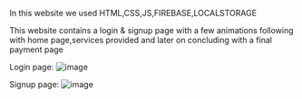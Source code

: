 In this website we used
HTML,CSS,JS,FIREBASE,LOCALSTORAGE

This website contains a login & signup page with a few animations following with home page,services provided and later on concluding with a final payment page

Login page:
![image](https://github.com/BandaVandhana/-Birthday-Party-Planner/assets/153309442/3f40d5a2-4bb0-43b9-88e6-226f31b71570)

Signup page:
![image](https://github.com/BandaVandhana/-Birthday-Party-Planner/assets/153309442/a13f3ffe-05b4-4f59-946e-20fd12254759)
